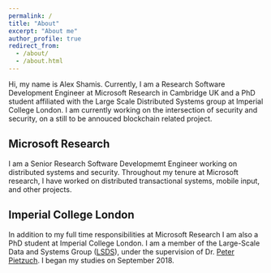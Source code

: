 ```yaml
---
permalink: /
title: "About"
excerpt: "About me"
author_profile: true
redirect_from: 
  - /about/
  - /about.html
---
```


Hi, my name is Alex Shamis. Currently, I am a Research Software Development Engineer at Microsoft Research in Cambridge UK and a PhD student affiliated with the Large Scale Distributed Systems group at Imperial College London. I am currently working on the intersection of security and security, on a still to be annouced blockchain related project.

Microsoft Research
--------
I am a Senior Research Software Developmemt Engineer working on distributed systems and security. Throughout my tenure at Microsoft research, I have worked on distributed transactional systems, mobile input, and other projects.

Imperial College London
--------
In addition to my full time responsibilities at Microsoft Research I am also a PhD student at Imperial College London. I am a member of the Large-Scale Data and Systems Group ([LSDS](https://lsds.doc.ic.ac.uk/)), under the supervision of Dr. [Peter Pietzuch](https://www.doc.ic.ac.uk/~prp/). I began my studies on September 2018.
